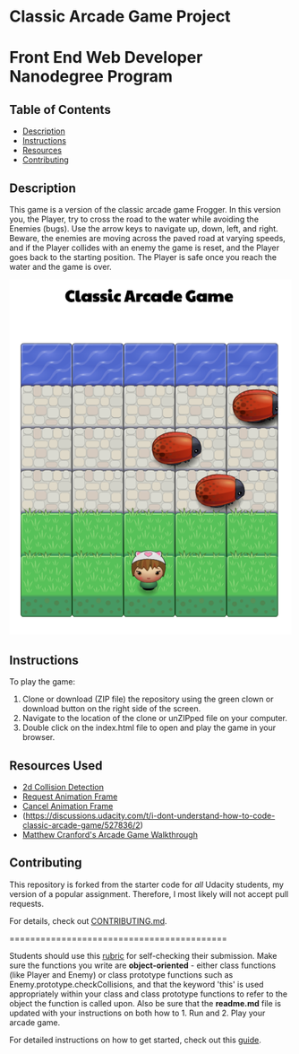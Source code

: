 # Classic Arcade Game Project

Front End Web Developer Nanodegree Program
==========================================

## Table of Contents

* [Description](#description)
* [Instructions](#instructions)
* [Resources](#resources)
* [Contributing](#contributing)

## Description

This game is a version of the classic arcade game Frogger. In this version you, the Player, try to cross the road to the water while avoiding the Enemies (bugs). Use the arrow keys to navigate up, down, left, and right. Beware, the enemies are moving across the paved road at varying speeds, and if the Player collides with an enemy the game is reset, and the Player goes back to the starting position. The Player is safe once you reach the water and the game is over.

![Classic Arcade Game](https://github.com/ypadron/frontend-nanodegree-arcade-game/blob/master/images/Classic%20Arcade%20Game%20-%20%20gameboard%20screenshot.png)

## Instructions

To play the game:
1. Clone or download (ZIP file) the repository using the green clown or download button on the right side of the screen.
2. Navigate to the location of the clone or unZIPped file on your computer.
3. Double click on the index.html file to open and play the game in your browser.


## Resources Used

* [2d Collision Detection](https://developer.mozilla.org/en-US/docs/Games/Techniques/2D_collision_detection)
* [Request Animation Frame](https://developer.mozilla.org/en-US/docs/Web/API/window/requestAnimationFrame)
* [Cancel Animation Frame](https://developer.mozilla.org/en-US/docs/Web/API/Window/cancelAnimationFrame)
* (https://discussions.udacity.com/t/i-dont-understand-how-to-code-classic-arcade-game/527836/2)
* [Matthew Cranford's Arcade Game Walkthrough](https://matthewcranford.com/arcade-game-walkthrough-part-1-starter-code-breakdown/)

## Contributing

This repository is forked from the starter code for _all_ Udacity students, my version of a popular assignment. Therefore, I most likely will not accept pull requests.

For details, check out [CONTRIBUTING.md](CONTRIBUTING.md).

==========================================

Students should use this [rubric](https://review.udacity.com/#!/projects/2696458597/rubric) for self-checking their submission. Make sure the functions you write are **object-oriented** - either class functions (like Player and Enemy) or class prototype functions such as Enemy.prototype.checkCollisions, and that the keyword 'this' is used appropriately within your class and class prototype functions to refer to the object the function is called upon. Also be sure that the **readme.md** file is updated with your instructions on both how to 1. Run and 2. Play your arcade game.

For detailed instructions on how to get started, check out this [guide](https://docs.google.com/document/d/1v01aScPjSWCCWQLIpFqvg3-vXLH2e8_SZQKC8jNO0Dc/pub?embedded=true).
